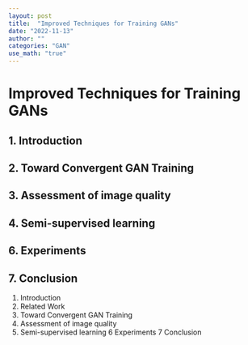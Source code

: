 ```yaml
---
layout: post
title:  "Improved Techniques for Training GANs"
date: "2022-11-13"  
author: ""
categories: "GAN"
use_math: "true"
---
```


# Improved Techniques for Training GANs

## 1. Introduction

## 2. Toward Convergent GAN Training

## 3. Assessment of image quality

## 4. Semi-supervised learning

## 6. Experiments

## 7. Conclusion

1. Introduction
2. Related Work
3. Toward Convergent GAN Training
4. Assessment of image quality
5. Semi-supervised learning
6 Experiments 
7 Conclusion 

